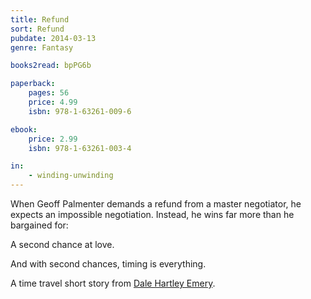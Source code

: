 ```yaml
---
title: Refund
sort: Refund
pubdate: 2014-03-13
genre: Fantasy

books2read: bpPG6b

paperback:
    pages: 56
    price: 4.99
    isbn: 978-1-63261-009-6

ebook:
    price: 2.99
    isbn: 978-1-63261-003-4

in:
    - winding-unwinding
---
```


When Geoff Palmenter demands a refund from a master negotiator,
he expects an impossible negotiation.
Instead,
he wins far more than he bargained for:

A second chance at love.

And with second chances, timing is everything.

A time travel short story from
[Dale Hartley Emery](http://dalehartleyemery.com/).
